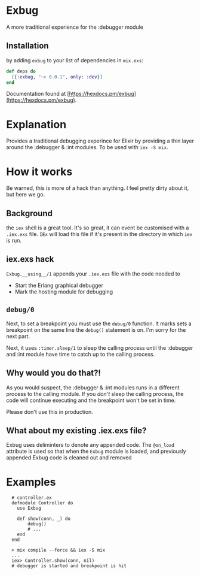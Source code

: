 # Exbug

A more traditional experience for the :debugger module

## Installation

by adding `exbug` to your list of dependencies in `mix.exs`:

```elixir
def deps do
  [{:exbug, "~> 0.0.1", only: :dev}]
end
```

Documentation found at [https://hexdocs.pm/exbug](https://hexdocs.pm/exbug).


# Explanation
Provides a traditional debugging experince for Elixir
by providing a thin layer around the :debugger & :int modules.
To be used with `iex -S mix`.


# How it works
Be warned, this is more of a hack than anything. I feel pretty dirty about
it, but here we go.


## Background
the `iex` shell is a great tool. It's so great, it can event be customised
with a `.iex.exs` file. `IEx` will load this file if it's present in the
directory in which `iex` is run.


## iex.exs hack
`Exbug.__using__/1` appends your `.iex.exs` file with the code needed to
* Start the Erlang graphical debugger
* Mark the hosting module for debugging


## `debug/0`
Next, to set a breakpoint you must use the `debug/0` function. It marks sets
a breakpoint on the same line the `debug()` statement is on. I'm sorry for
the next part.


Next, it uses `:timer.sleep/1` to sleep the calling process until the
:debugger and :int module have time to catch up to the calling process.


## Why would you do that?!
As you would suspect, the :debugger & :int modules runs in a different
process to the calling module. If you _don't_ sleep the calling process,
the code will continue executing and the breakpoint won't be set in time.


Please don't use this in production.


## What about my existing .iex.exs file?
Exbug uses deliminters to denote any appended code. The `@on_load` attribute
is used so that when the `Exbug` module is loaded, and previously appended
Exbug code is cleaned out and removed


# Examples
```
  # controller.ex
  defmodule Controller do
    use Exbug

    def show(conn, _) do
        debug()
        # ...
    end
  end
```


```
  > mix compile --force && iex -S mix
  ...
  iex> Controller.show(conn, nil)
  # debugger is started and breakpoint is hit
```

